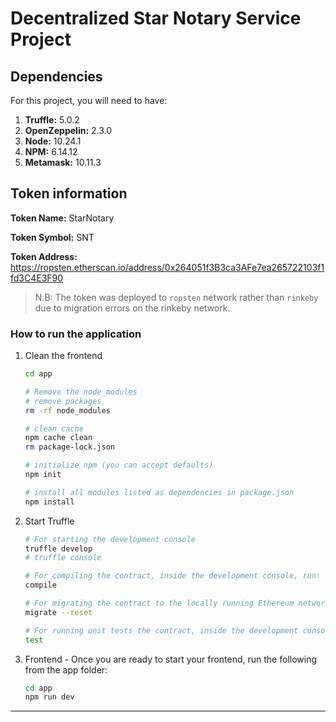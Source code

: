 #  Decentralized Star Notary Service Project

## Dependencies

For this project, you will need to have:

1. **Truffle:** 5.0.2
2. **OpenZeppelin:** 2.3.0
3. **Node:** 10.24.1
4. **NPM:** 6.14.12
5. **Metamask:** 10.11.3


## Token information

**Token Name:** StarNotary

**Token Symbol:** SNT

**Token Address:** https://ropsten.etherscan.io/address/0x264051f3B3ca3AFe7ea265722103f1fd3C4E3F90

> N.B: The token was deployed to `ropsten` network rather than `rinkeby` due to migration errors on the rinkeby network.


### How to run the application

1. Clean the frontend 

    ```bash
    cd app

    # Remove the node_modules  
    # remove packages
    rm -rf node_modules

    # clean cache
    npm cache clean
    rm package-lock.json

    # initialize npm (you can accept defaults)
    npm init

    # install all modules listed as dependencies in package.json
    npm install
    ```


2. Start Truffle

    ```bash
    # For starting the development console
    truffle develop
    # truffle console

    # For compiling the contract, inside the development console, run:
    compile

    # For migrating the contract to the locally running Ethereum network, inside the development console
    migrate --reset

    # For running unit tests the contract, inside the development console, run:
    test
    ```

3. Frontend - Once you are ready to start your frontend, run the following from the app folder:


    ```bash
    cd app
    npm run dev
    ```

---

